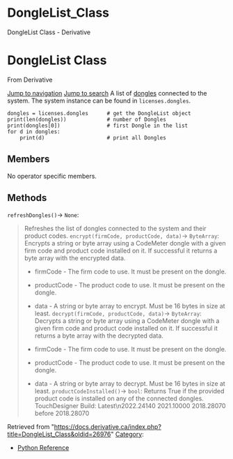 

# DongleList_Class

DongleList Class - Derivative




# DongleList Class
From Derivative

[Jump to navigation](#mw-head)
[Jump to search](#searchInput)
A list of [dongles](Dongle_Class.html "Dongle Class") connected to the system. The system instance can be found in `licenses.dongles`.
```
dongles = licenses.dongles		# get the DongleList object
print(len(dongles))				# number of Dongles 
print(dongles[0])				# first Dongle in the list
for d in dongles:
	print(d)					# print all Dongles
```
  

## Members
No operator specific members.
  

## Methods
`refreshDongles()`→ `None`:
> Refreshes the list of dongles connected to the system and their product codes.
`encrypt(firmCode, productCode, data)`→ `ByteArray`:
> Encrypts a string or byte array using a CodeMeter dongle with a given firm code and product code installed on it. If successful it returns a byte array with the encrypted data.
> 
> * firmCode - The firm code to use. It must be present on the dongle.
> * productCode - The product code to use. It must be present on the dongle.
> * data - A string or byte array to encrypt. Must be 16 bytes in size at least.
`decrypt(firmCode, productCode, data)`→ `ByteArray`:
> Decrypts a string or byte array using a CodeMeter dongle with a given firm code and product code installed on it. If successful it returns a byte array with the decrypted data.
> 
> * firmCode - The firm code to use. It must be present on the dongle.
> * productCode - The product code to use. It must be present on the dongle.
> * data - A string or byte array to decrypt. Must be 16 bytes in size at least.
`productCodeInstalled()`→ `bool`:
> Returns True if the provided product code is installed on any of the connected dongles.
TouchDesigner Build: 
Latest\n2022.24140
2021.10000
2018.28070
before 2018.28070

Retrieved from "<https://docs.derivative.ca/index.php?title=DongleList_Class&oldid=26976>"
[Category](Special_Categories.html "Special:Categories"):
* [Python Reference](Category_Python_Reference.html "Category:Python Reference")